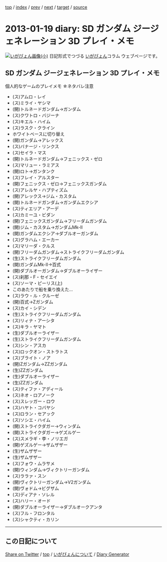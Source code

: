 [top](https://igapyon.github.io/diary/) 
 / [index](https://igapyon.github.io/diary/2013/index.html) 
 / [prev](https://igapyon.github.io/diary/2013/ig130116.html) 
 / [next](https://igapyon.github.io/diary/2013/ig130120.html) 
 / [target](https://igapyon.github.io/diary/2013/ig130119.html) 
 / [source](https://github.com/igapyon/diary/blob/gh-pages/2013/ig130119.html.src.md) 

2013-01-19 diary: SD ガンダム ジージェネレーション 3D プレイ・メモ
=====================================================================================================
[![いがぴょん画像(小)](https://igapyon.github.io/diary/images/iga200306s.jpg "いがぴょん")](https://igapyon.github.io/diary/memo/memoigapyon.html) 日記形式でつづる [いがぴょん](https://igapyon.github.io/diary/memo/memoigapyon.html)コラム ウェブページです。

## SD ガンダム ジージェネレーション 3D プレイ・メモ

個人的なゲームのプレイメモ
☆ネタバレ注意

* (ス)アムロ・レイ
* (ス)ミライ・ヤシマ
* (開)トルネードガンダム→ガンダム
* (ス)クワトロ・バジーナ
* (ス)キエル・ハイム
* (ス)ラスク・クライン
* ホワイトベースに切り替え
* (開)ガンダム→アレックス
* (ス)バナージ・リンクス
* (ス)セイラ・マス
* (開)トルネードガンダム→フェニックス・ゼロ
* (ス)マリュー・ラミアス
* (開)ロト→ガンタンク
* (ス)フレイ・アルスター
* (開)フェニックス・ゼロ→フェニックスガンダム
* (ス)アレルヤ・ハプティズム
* (開)アレックス→ジム・カスタム
* (開)トルネードガンダム→ガンダムエクシア
* (ス)ティエリア・アーデ
* (ス)カミーユ・ビダン
* (開)フェニックスガンダム→フリーダムガンダム
* (開)ジム・カスタム→ガンダムMk-II
* (開)ガンダムエクシア→ダブルオーガンダム
* (ス)グラハム・エーカー
* (ス)マリーダ・クルス
* (開)フリーダムガンダム→ストライクフリーダムガンダム
* (生)ストライクフリーダムガンダム
* (開)ガンダムMk-II→百式
* (開)ダブルオーガンダム→ダブルオーライザー
* (ス)刹那・F・セイエイ
* (ス)ソーマ・ピーリス(上)
* このあたりで船を乗り換えた...
* (ス)ラウ・ル・クルーゼ
* (開)百式→Zガンダム
* (ス)カイ・シデン
* (生)ストライクフリーダムガンダム
* (ス)リィナ・アーシタ
* (ス)キラ・ヤマト
* (生)ダブルオーライザー
* (生)ストライクフリーダムガンダム
* (ス)シン・アスカ
* (ス)ロックオン・ストラトス
* (ス)ブライト・ノア
* (開)Zガンダム→ZZガンダム
* (生)ZZガンダム
* (生)ダブルオーライザー
* (生)ZZガンダム
* (ス)ティファ・アディール
* (ス)ネオ・ロアノーク
* (ス)スレッガー・ロウ
* (ス)ハヤト・コバヤシ
* (ス)ロラン・セアック
* (ス)ソシエ・ハイム
* (開)ストライクダガー→ウィンダム
* (開)ストライクダガー→ゲズルゲー
* (ス)スメラギ・李・ノリエガ
* (開)ゲズルゲー→ザムザザー
* (生)ザムザザー
* (生)ザムザザー
* (ス)フォウ・ムラサメ
* (開)ウィンダム→ヴィクトリーガンダム
* (ス)ララァ・スン
* (開)ヴィクトリーガンダム→V2ガンダム
* (開)ヴォドム→ビグザム
* (ス)ディアナ・ソレル
* (ス)ハリー・オード
* (開)ダブルオーライザー→ダブルオークアンタ
* (ス)フル・フロンタル
* (ス)シャクティ・カリン





----------------------------------------------------------------------------------------------------

## この日記について

[Share on Twitter](https://twitter.com/intent/tweet?hashtags=igapyon%2Cdiary%2C%E3%81%84%E3%81%8C%E3%81%B4%E3%82%87%E3%82%93&text=SD+%E3%82%AC%E3%83%B3%E3%83%80%E3%83%A0+%E3%82%B8%E3%83%BC%E3%82%B8%E3%82%A7%E3%83%8D%E3%83%AC%E3%83%BC%E3%82%B7%E3%83%A7%E3%83%B3+3D+%E3%83%97%E3%83%AC%E3%82%A4%E3%83%BB%E3%83%A1%E3%83%A2&url=https%3A%2F%2Figapyon.github.io%2Fdiary%2F2013%2Fig130119.html) / [top](../index.html) / [いがぴょんについて](https://igapyon.github.io/diary/memo/memoigapyon.html) / [Diary Generator](https://github.com/igapyon/igapyonv3)
